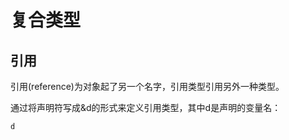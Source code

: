# 复合类型

## 引用

引用(reference)为对象起了另一个名字，引用类型引用另外一种类型。

通过将声明符写成&d的形式来定义引用类型，其中d是声明的变量名：

```c++
d
```
